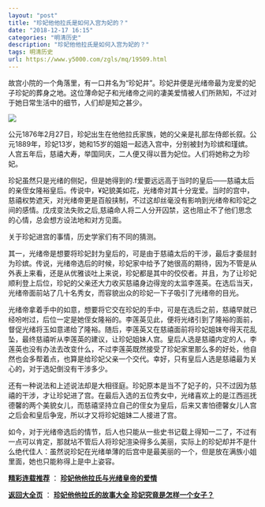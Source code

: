 ```yaml
---
layout: "post"
title: "珍妃他他拉氏是如何入宫为妃的？"
date: "2018-12-17 16:15"
categories: "明清历史"
description: "珍妃他他拉氏是如何入宫为妃的？"
tags: 明清历史
url: https://www.y5000.com/zgls/mq/19509.html
---
```






故宫小院的一个角落里，有一口井名为“珍妃井”。珍妃井便是光绪帝最为宠爱的妃子珍妃的葬身之地。这位薄命妃子和光绪帝之间的凄美爱情被人们所熟知，不过对于她日常生活中的细节，人们却是知之甚少。

![](https://img.y5000.com/uploads/allimg/170421/6-1F421102I5231.jpg)

公元1876年2月27日，珍妃出生在他他拉氏家族，她的父亲是礼部左侍郎长叙。公元1889年，珍妃13岁，她和15岁的姐姐一起选入宫中，分别被封为珍嫔和瑾嫔。人宫五年后，慈禧大寿，举国同庆，二人便又得以晋为妃位。人们将她称之为珍妃。

珍妃虽然只是光绪的侧妃，但是她得到的.f爱要远远高于当时的皇后——慈禧太后的亲侄女隆裕皇后。传说中，¥妃貌美如花，光绪帝对其十分宠爱。当时的宫中，慈禧权势遮天，对光绪帝更是百般挟制，不过这却丝毫没有影响到光绪帝和珍妃之间的感情。戊戌变法失败之后,慈禧命人将二人分开囚禁，这也阻止不了他们思念的心情，总会想方设法地和对方见面。

关于珍妃进宫的事情，历史学家们有不同的猜测。

其一，光绪帝是想要将珍妃封为皇后的，可是由于慈禧太后的干涉，最后才委屈封为珍嫔。传说，光绪帝选后的时候，珍妃家中给予了她很高的期待，因为不管是从外表上来看，还是从优雅谈吐上来说，珍妃都是其中的佼佼者。并且，为了让珍妃顺利登上后位，珍妃的父亲还大力收买慈禧身边得宠的太监李莲英。在选后当天，光绪帝面前站了几十名秀女，而容貌出众的珍妃一下子吸引了光绪帝的目光。

光绪帝拿着手中的如意，想要将它交在珍妃的手中，可是在选后之前，慈禧早就已经吩咐过，后位一定是她侄女隆裕的。李莲英见此，便将光绪引到了隆裕的面前，督促光绪将玉如意递给了隆裕。随后，李莲英又在慈禧面前将珍妃姐妹夸得天花乱坠，最终慈禧听从李莲英的建议，让珍妃姐妹人宫。皇后人选是慈禧内定的人，李莲英也没有办法去改变什么，不过李莲英既然接受了珍妃家里那么多的好处，他自然也会多帮着点，也算是给珍妃父亲一个交代。幸好，只有皇后人选是慈禧最为关心的，对于选妃倒没有干涉多少。

还有一种说法和上述说法却是大相径庭。珍妃原本是当不了妃子的，只不过因为慈禧的干涉，才让珍妃进了宫。在最后入选的五位秀女中，光绪喜欢上的是江西巡抚德馨的两个美貌女儿，而慈禧坚持立自己的侄女为皇后，后来又害怕德馨女儿人宫之后会和皇后争宠，所以才又将珍妃姐妹二人接进了宫。

如今，对于光绪帝选后的情节，后人也只能从一些史书记载上得知一二了，不过有一点可以肯定，那就坫不管后人将珍妃渲染得多么美丽，实际上的珍妃却并不是什么绝代佳人：虽然说珍妃在光绪单薄的后宫中是最美丽的一个，但是放在满族小姐里面，她也只能称得上是中上姿容。

[**精彩连载推荐**](https://www.y5000.com/zgls/mq/19511.html) ：
**[珍妃他他拉氏与光绪皇帝的爱情](https://www.y5000.com/zgls/mq/19511.html)**

**[返回大全页](https://www.y5000.com/zgls/mq/19599.html)** ： **[珍妃他他拉氏的故事大全
珍妃究竟是怎样一个女子？](https://www.y5000.com/zgls/mq/19599.html)**
